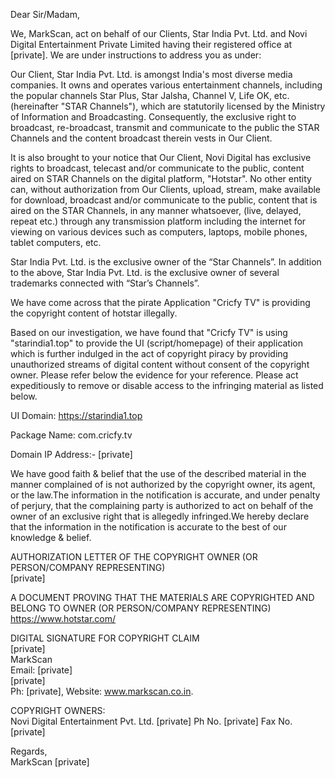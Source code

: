 Dear Sir/Madam,

We, MarkScan, act on behalf of our Clients, Star India Pvt. Ltd. and Novi Digital Entertainment Private Limited having their registered office at [private]. We are under instructions to address you as under:

Our Client, Star India Pvt. Ltd. is amongst India's most diverse media companies. It owns and operates various entertainment channels, including the popular channels Star Plus, Star Jalsha, Channel V, Life OK, etc. (hereinafter "STAR Channels"), which are statutorily licensed by the Ministry of Information and Broadcasting. Consequently, the exclusive right to broadcast, re-broadcast, transmit and communicate to the public the STAR Channels and the content broadcast therein vests in Our Client.

It is also brought to your notice that Our Client, Novi Digital has exclusive rights to broadcast, telecast and/or communicate to the public, content aired on STAR Channels on the digital platform, "Hotstar". No other entity can, without authorization from Our Clients, upload, stream, make available for download, broadcast and/or communicate to the public, content that is aired on the STAR Channels, in any manner whatsoever, (live, delayed, repeat etc.) through any transmission platform including the internet for viewing on various devices such as computers, laptops, mobile phones, tablet computers, etc.

Star India Pvt. Ltd. is the exclusive owner of the “Star Channels”. In addition to the above, Star India Pvt. Ltd. is the exclusive owner of several trademarks connected with “Star’s Channels”. 

We have come across that the pirate Application "Cricfy TV" is providing the copyright content of hotstar illegally.

Based on our investigation, we have found that "Cricfy TV" is using "starindia1.top" to provide the UI (script/homepage) of their application which is further indulged in the act of copyright piracy by providing unauthorized streams of digital content without consent of the copyright owner. Please refer below the evidence for your reference. Please act expeditiously to remove or disable access to the infringing material as listed below.

UI Domain: https://starindia1.top

Package Name: com.cricfy.tv

Domain IP Address:- [private]

We have good faith & belief that the use of the described material in the manner complained of is not authorized by the copyright owner, its agent, or the law.The information in the notification is accurate, and under penalty of perjury, that the complaining party is authorized to act on behalf of the owner of an exclusive right that is allegedly infringed.We hereby declare that the information in the notification is accurate to the best of our knowledge & belief.

AUTHORIZATION LETTER OF THE COPYRIGHT OWNER (OR PERSON/COMPANY REPRESENTING)  
[private]

A DOCUMENT PROVING THAT THE MATERIALS ARE COPYRIGHTED AND BELONG TO OWNER (OR PERSON/COMPANY REPRESENTING)  
https://www.hotstar.com/

DIGITAL SIGNATURE FOR COPYRIGHT CLAIM  
[private]  
MarkScan  
Email: [private]   
[private]  
Ph: [private], Website: www.markscan.co.in.

COPYRIGHT OWNERS:  
Novi Digital Entertainment Pvt. Ltd. [private] Ph No. [private] Fax No. [private]

Regards,  
MarkScan [private]
